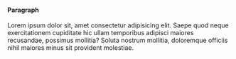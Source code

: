 #### Paragraph
Lorem ipsum dolor sit, amet consectetur adipisicing elit. Saepe quod neque exercitationem cupiditate hic ullam temporibus adipisci maiores recusandae, possimus mollitia? Soluta nostrum mollitia, doloremque officiis nihil maiores minus sit provident molestiae.